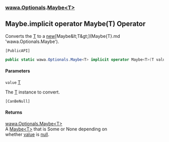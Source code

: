 ### [wawa.Optionals](wawa.Optionals.md 'wawa.Optionals').[Maybe&lt;T&gt;](Maybe{T}.md 'wawa.Optionals.Maybe<T>')

## Maybe<T>.implicit operator Maybe<T>(T) Operator

Converts the [T](Maybe{T}.md#wawa.Optionals.Maybe_T_.T 'wawa.Optionals.Maybe<T>.T') to a [new](https://docs.microsoft.com/en-us/dotnet/csharp/language-reference/keywords/new 'https://docs.microsoft.com/en-us/dotnet/csharp/language-reference/keywords/new')[Maybe&lt;T&gt;](Maybe{T}.md 'wawa.Optionals.Maybe<T>').<p/>`[PublicAPI]`

```csharp
public static wawa.Optionals.Maybe<T> implicit operator Maybe<T>(T value);
```
#### Parameters

<a name='wawa.Optionals.Maybe_T_.op_Implicitwawa.Optionals.Maybe_T_(T).value'></a>

`value` [T](Maybe{T}.md#wawa.Optionals.Maybe_T_.T 'wawa.Optionals.Maybe<T>.T')

The [T](Maybe{T}.md#wawa.Optionals.Maybe_T_.T 'wawa.Optionals.Maybe<T>.T') instance to convert.<p/>`[CanBeNull]`

#### Returns
[wawa.Optionals.Maybe&lt;](Maybe{T}.md 'wawa.Optionals.Maybe<T>')[T](Maybe{T}.md#wawa.Optionals.Maybe_T_.T 'wawa.Optionals.Maybe<T>.T')[&gt;](Maybe{T}.md 'wawa.Optionals.Maybe<T>')  
A [Maybe&lt;T&gt;](Maybe{T}.md 'wawa.Optionals.Maybe<T>') that is Some or None depending on  
whether [value](Maybe{T}.Maybe(T).md#wawa.Optionals.Maybe_T_.op_Implicitwawa.Optionals.Maybe_T_(T).value 'wawa.Optionals.Maybe<T>.op_Implicit wawa.Optionals.Maybe<T>(T).value') is [null](https://docs.microsoft.com/en-us/dotnet/csharp/language-reference/keywords/null 'https://docs.microsoft.com/en-us/dotnet/csharp/language-reference/keywords/null').